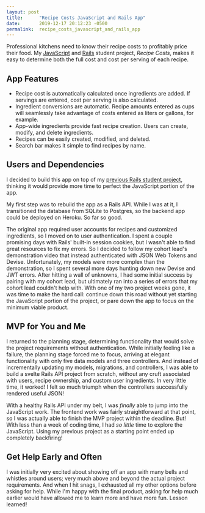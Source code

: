 ```yaml
---
layout: post
title:      "Recipe Costs JavaScript and Rails App"
date:       2019-12-17 20:12:23 -0500
permalink:  recipe_costs_javascript_and_rails_app
---
```



Professional kitchens need to know their recipe costs to profitably price their food. My [JavaScript](https://github.com/aparkening/recipe_costs_frontend) and [Rails](https://github.com/aparkening/recipe_costs_api) student project, _Recipe Costs_, makes it easy to determine both the full cost and cost per serving of each recipe.
 
## App Features
- Recipe cost is automatically calculated once ingredients are added. If servings are entered, cost per serving is also calculated.
- Ingredient conversions are automatic. Recipe amounts entered as cups will seamlessly take advantage of costs entered as liters or gallons, for example.
- App-wide ingredients provide fast recipe creation. Users can create, modify, and delete ingredients.
- Recipes can be easily created, modified, and deleted.
- Search bar makes it simple to find recipes by name.

## Users and Dependencies
I decided to build this app on top of my [previous Rails student project](https://github.com/aparkening/recipe_costs), thinking it would provide more time to perfect the JavaScript portion of the app.

My first step was to rebuild the app as a Rails API. While I was at it, I transitioned the database from SQLite to Postgres, so the backend app could be deployed on Heroku. So far so good.

The original app required user accounts for recipes and customized ingredients, so I moved on to user authentication. I spent a couple promising days with Rails' built-in session cookies, but I wasn't able to find great resources to fix my errors. So I decided to follow my cohort lead's demonstration video that instead authenticated with JSON Web Tokens and Devise. Unfortunately, my models were more complex than the demonstration, so I spent several more days hunting down new Devise and JWT errors. After hitting a wall of unknowns, I had some initial success by pairing with my cohort lead, but ultimately ran into a series of errors that my cohort lead couldn't help with. With one of my two project weeks gone, it was time to make the hard call: continue down this road without yet starting the JavaScript portion of the project, or pare down the app to focus on the minimum viable product.

## MVP for You and Me
I returned to the planning stage, determining functionality that would solve the project requirements without authentication. While initially feeling like a failure, the planning stage forced me to focus, arriving at elegant functionality with only five data models and three controllers. And instead of incrementally updating my models, migrations, and controllers, I was able to build a svelte Rails API project from scratch, without any cruft associated with users, recipe ownership, and custom user ingredients. In very little time, it worked! I felt so much triumph when the controllers successfully rendered useful JSON! 

With a healthy Rails API under my belt, I was _finally_ able to jump into the JavaScript work. The frontend work was fairly straightforward at that point, so I was actually able to finish the MVP project within the deadline. But! With less than a week of coding time, I had _so little_ time to explore the JavaScript. Using my previous project as a starting point ended up completely backfiring!

## Get Help Early and Often
I was initially very excited about showing off an app with many bells and whistles around users; very much above and beyond the actual project requirements. And when I hit snags, I exhausted all my other options before asking for help. While I'm happy with the final product, asking for help much earlier would have allowed me to learn more and have more fun. Lesson learned!
